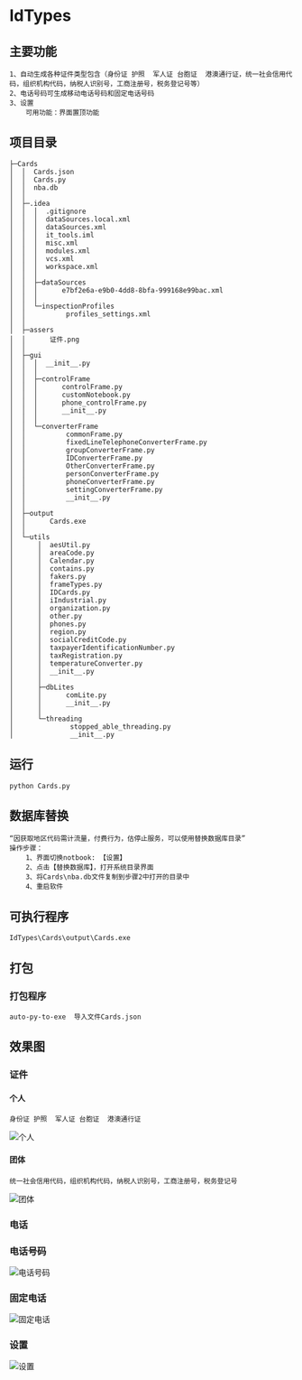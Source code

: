 # IdTypes
## 主要功能
    1、自动生成各种证件类型包含（身份证 护照  军人证 台胞证  港澳通行证，统一社会信用代码，组织机构代码，纳税人识别号，工商注册号，税务登记号等）
	2、电话号码可生成移动电话号码和固定电话号码
	3、设置
		可用功能：界面置顶功能

## 项目目录

	├─Cards
	│  │  Cards.json
	│  │  Cards.py
	│  │  nba.db
	│  │
	│  ├─.idea
	│  │  │  .gitignore
	│  │  │  dataSources.local.xml
	│  │  │  dataSources.xml
	│  │  │  it_tools.iml
	│  │  │  misc.xml
	│  │  │  modules.xml
	│  │  │  vcs.xml
	│  │  │  workspace.xml
	│  │  │
	│  │  ├─dataSources
	│  │  │      e7bf2e6a-e9b0-4dd8-8bfa-999168e99bac.xml
	│  │  │
	│  │  └─inspectionProfiles
	│  │          profiles_settings.xml
	│  │
	│  ├─assers
	│  │      证件.png
	│  │
	│  ├─gui
	│  │  │  __init__.py
	│  │  │
	│  │  ├─controlFrame
	│  │  │      controlFrame.py
	│  │  │      customNotebook.py
	│  │  │      phone_controlFrame.py
	│  │  │      __init__.py
	│  │  │
	│  │  └─converterFrame
	│  │          commonFrame.py
	│  │          fixedLineTelephoneConverterFrame.py
	│  │          groupConverterFrame.py
	│  │          IDConverterFrame.py
	│  │          OtherConverterFrame.py
	│  │          personConverterFrame.py
	│  │          phoneConverterFrame.py
	│  │          settingConverterFrame.py
	│  │          __init__.py
	│  │
	│  ├─output
	│  │      Cards.exe
	│  │
	│  └─utils
	│      │  aesUtil.py
	│      │  areaCode.py
	│      │  Calendar.py
	│      │  contains.py
	│      │  fakers.py
	│      │  frameTypes.py
	│      │  IDCards.py
	│      │  iIndustrial.py
	│      │  organization.py
	│      │  other.py
	│      │  phones.py
	│      │  region.py
	│      │  socialCreditCode.py
	│      │  taxpayerIdentificationNumber.py
	│      │  taxRegistration.py
	│      │  temperatureConverter.py
	│      │  __init__.py
	│      │
	│      ├─dbLites
	│      │      comLite.py
	│      │      __init__.py
	│      │
	│      └─threading
	│              stopped_able_threading.py
	│              __init__.py

## 运行
    python Cards.py
                
## 数据库替换

    “因获取地区代码需计流量，付费行为，估停止服务，可以使用替换数据库目录”
    操作步骤：
	    1、界面切换notbook: 【设置】
	    2、点击【替换数据库】，打开系统目录界面
	    3、将Cards\nba.db文件复制到步骤2中打开的目录中
	    4、重启软件

## 可执行程序
    IdTypes\Cards\output\Cards.exe

## 打包
### 打包程序
    auto-py-to-exe  导入文件Cards.json


## 效果图
### 证件
#### 个人
	身份证 护照  军人证 台胞证  港澳通行证
	
![个人](https://img2024.cnblogs.com/blog/2007173/202403/2007173-20240313175534870-1373482197.png)
	
#### 团体
	统一社会信用代码，组织机构代码，纳税人识别号，工商注册号，税务登记号
	
![团体](https://img2024.cnblogs.com/blog/2007173/202403/2007173-20240313175704510-591203619.png)

### 电话
### 电话号码
![电话号码](https://github.com/singebogo/IdTypes/blob/master/vx_images/%E7%94%B5%E8%AF%9D%E5%8F%B7%E7%A0%81.bmp)

### 固定电话
![固定电话](https://github.com/singebogo/IdTypes/blob/master/vx_images/%E5%9B%BA%E5%AE%9A%E7%94%B5%E8%AF%9D.bmp)	

### 设置
![设置](https://github.com/singebogo/IdTypes/blob/master/vx_images/%E8%AE%BE%E7%BD%AE.bmp)


